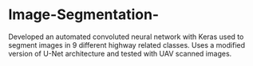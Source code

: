 # Image-Segmentation-
Developed an automated convoluted neural network with Keras used to segment images in 9 different highway related classes. Uses a modified version of U-Net architecture and tested with UAV scanned images.
